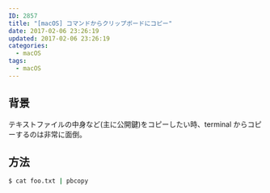 ```yaml
---
ID: 2857
title: "[macOS] コマンドからクリップボードにコピー"
date: 2017-02-06 23:26:19
updated: 2017-02-06 23:26:19
categories:
  - macOS
tags:
  - macOS
---
```


<!--more-->

## 背景

テキストファイルの中身など(主に公開鍵)をコピーしたい時、terminal からコピーするのは非常に面倒。

## 方法

```bash
$ cat foo.txt | pbcopy
```
